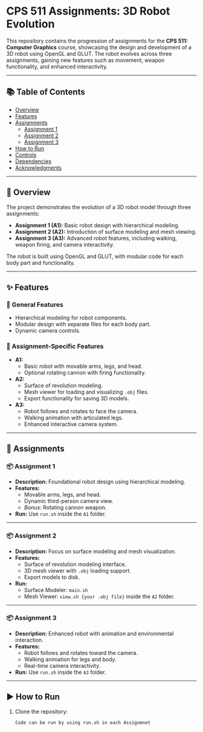 # CPS 511 Assignments: 3D Robot Evolution

This repository contains the progression of assignments for the **CPS 511: Computer Graphics** course, showcasing the design and development of a 3D robot using OpenGL and GLUT. The robot evolves across three assignments, gaining new features such as movement, weapon functionality, and enhanced interactivity.

---

## 📚 Table of Contents

- [Overview](#overview)
- [Features](#features)
- [Assignments](#assignments)
  - [Assignment 1](#assignment-1)
  - [Assignment 2](#assignment-2)
  - [Assignment 3](#assignment-3)
- [How to Run](#how-to-run)
- [Controls](#controls)
- [Dependencies](#dependencies)
- [Acknowledgments](#acknowledgments)

---

## 🧾 Overview

The project demonstrates the evolution of a 3D robot model through three assignments:

- **Assignment 1 (A1):** Basic robot design with hierarchical modeling.
- **Assignment 2 (A2):** Introduction of surface modeling and mesh viewing.
- **Assignment 3 (A3):** Advanced robot features, including walking, weapon firing, and camera interactivity.

The robot is built using OpenGL and GLUT, with modular code for each body part and functionality.

---

## ✨ Features

### 🔧 General Features

- Hierarchical modeling for robot components.
- Modular design with separate files for each body part.
- Dynamic camera controls.

### 🧩 Assignment-Specific Features

- **A1:** 
  - Basic robot with movable arms, legs, and head.
  - Optional rotating cannon with firing functionality.
- **A2:** 
  - Surface of revolution modeling.
  - Mesh viewer for loading and visualizing `.obj` files.
  - Export functionality for saving 3D models.
- **A3:** 
  - Robot follows and rotates to face the camera.
  - Walking animation with articulated legs.
  - Enhanced interactive camera system.

---

## 📝 Assignments

### 📦 Assignment 1
- **Description:** Foundational robot design using hierarchical modeling.
- **Features:**
  - Movable arms, legs, and head.
  - Dynamic third-person camera view.
  - *Bonus:* Rotating cannon weapon.
- **Run:** Use `run.sh` inside the `A1` folder.

---

### 📦 Assignment 2
- **Description:** Focus on surface modeling and mesh visualization.
- **Features:**
  - Surface of revolution modeling interface.
  - 3D mesh viewer with `.obj` loading support.
  - Export models to disk.
- **Run:** 
  - Surface Modeler: `main.sh`
  - Mesh Viewer: `view.sh {your .obj file}` inside the `A2` folder.

---

### 📦 Assignment 3
- **Description:** Enhanced robot with animation and environmental interaction.
- **Features:**
  - Robot follows and rotates toward the camera.
  - Walking animation for legs and body.
  - Real-time camera interactivity.
- **Run:** Use `run.sh` inside the `A3` folder.

---

## ▶️ How to Run

1. Clone the repository:
   ```bash
   Code can be run by using run.sh in each Assignmnet
